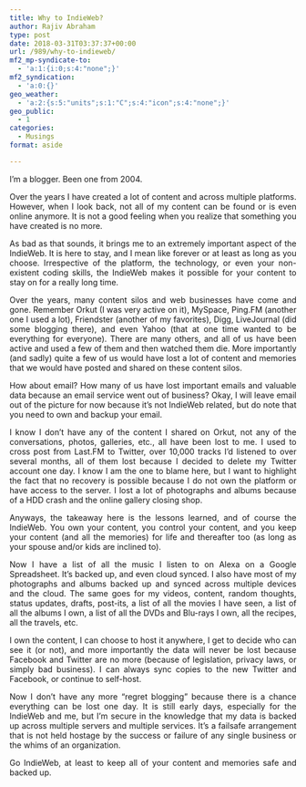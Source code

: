 ```yaml
---
title: Why to IndieWeb?
author: Rajiv Abraham
type: post
date: 2018-03-31T03:37:37+00:00
url: /989/why-to-indieweb/
mf2_mp-syndicate-to:
  - 'a:1:{i:0;s:4:"none";}'
mf2_syndication:
  - 'a:0:{}'
geo_weather:
  - 'a:2:{s:5:"units";s:1:"C";s:4:"icon";s:4:"none";}'
geo_public:
  - 1
categories:
  - Musings
format: aside

---
```

<p style="text-align: justify;">
  I’m a blogger. Been one from 2004.
</p>

<p style="text-align: justify;">
  Over the years I have created a lot of content and across multiple platforms. However, when I look back, not all of my content can be found or is even online anymore. It is not a good feeling when you realize that something you have created is no more.
</p>

<p style="text-align: justify;">
  As bad as that sounds, it brings me to an extremely important aspect of the IndieWeb. It is here to stay, and I mean like forever or at least as long as you choose. Irrespective of the platform, the technology, or even your non-existent coding skills, the IndieWeb makes it possible for your content to stay on for a really long time.
</p>

<p style="text-align: justify;">
  Over the years, many content silos and web businesses have come and gone. Remember Orkut (I was very active on it), MySpace, Ping.FM (another one I used a lot), Friendster (another of my favorites), Digg, LiveJournal (did some blogging there), and even Yahoo (that at one time wanted to be everything for everyone). There are many others, and all of us have been active and used a few of them and then watched them die. More importantly (and sadly) quite a few of us would have lost a lot of content and memories that we would have posted and shared on these content silos.
</p>

<p style="text-align: justify;">
  How about email? How many of us have lost important emails and valuable data because an email service went out of business? Okay, I will leave email out of the picture for now because it’s not IndieWeb related, but do note that you need to own and backup your email.
</p>

<p style="text-align: justify;">
  I know I don’t have any of the content I shared on Orkut, not any of the conversations, photos, galleries, etc., all have been lost to me. I used to cross post from Last.FM to Twitter, over 10,000 tracks I’d listened to over several months, all of them lost because I decided to delete my Twitter account one day. I know I am the one to blame here, but I want to highlight the fact that no recovery is possible because I do not own the platform or have access to the server. I lost a lot of photographs and albums because of a HDD crash and the online gallery closing shop.
</p>

<p style="text-align: justify;">
  Anyways, the takeaway here is the lessons learned, and of course the IndieWeb. You own your content, you control your content, and you keep your content (and all the memories) for life and thereafter too (as long as your spouse and/or kids are inclined to).
</p>

<p style="text-align: justify;">
  Now I have a list of all the music I listen to on Alexa on a Google Spreadsheet. It’s backed up, and even cloud synced. I also have most of my photographs and albums backed up and synced across multiple devices and the cloud. The same goes for my videos, content, random thoughts, status updates, drafts, post-its, a list of all the movies I have seen, a list of all the albums I own, a list of all the DVDs and Blu-rays I own, all the recipes, all the travels, etc.
</p>

<p style="text-align: justify;">
  I own the content, I can choose to host it anywhere, I get to decide who can see it (or not), and more importantly the data will never be lost because Facebook and Twitter are no more (because of legislation, privacy laws, or simply bad business). I can always sync copies to the new Twitter and Facebook, or continue to self-host.
</p>

<p style="text-align: justify;">
  Now I don’t have any more “regret blogging” because there is a chance everything can be lost one day. It is still early days, especially for the IndieWeb and me, but I’m secure in the knowledge that my data is backed up across multiple servers and multiple services. It’s a failsafe arrangement that is not held hostage by the success or failure of any single business or the whims of an organization.
</p>

<p style="text-align: justify;">
  Go IndieWeb, at least to keep all of your content and memories safe and backed up.
</p>